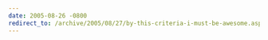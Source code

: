 ```yaml
---
date: 2005-08-26 -0800
redirect_to: /archive/2005/08/27/by-this-criteria-i-must-be-awesome.aspx/
---
```

